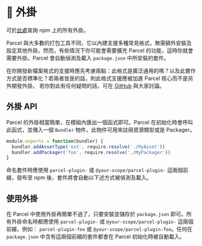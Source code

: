 # 🔌 外掛

可於[此處](https://www.npmjs.com/search?q=keywords:parcel-plugin)查詢 npm 上的所有外掛。

Parcel 與大多數的打包工具不同，它以內建支援多種常見格式，無需額外安裝及設定其他外掛。然而，有些情況下你可能會需要擴充 Parcel 的功能，這時你就會需要外掛。Parcel 會自動偵測及載入 `package.json` 中所安裝的套件。

在你開發新檔案格式的支援時應先考慮兩點：此格式是廣泛通用的嗎？以及此實作方式是否標準化？若兩者皆是的話，則此格式支援應被加進 Parcel 核心而不是另外開發外掛。
若你對此有任何疑問的話，可在 [GitHub](https://github.com/parcel-bundler/parcel/issues) 與大家討論。

## 外掛 API

Parcel 的外掛相當簡單，在模組內匯出一個函式即可。Parcel 在初始化時會呼叫此函式，並傳入一個 `Bundler` 物件，此物件可用來註冊資源類型或是 Packager。

```javascript
module.exports = function(bundler) {
  bundler.addAssetType('ext', require.resolve('./MyAsset'))
  bundler.addPackager('foo', require.resolve('./MyPackager'))
}
```

命名套件時應使用 `parcel-plugin-` 或 `@your-scope/parcel-plugin-` 這兩個前綴，發布至 npm 後，套件將會自動以下述方式被偵測及載入。

## 使用外掛

在 Parcel 中使用外掛再簡單不過了，只要安裝並儲存於 `package.json` 即可。所有外掛命名時都應使用 `parcel-plugin-` 或 `@your-scope/parcel-plugin-` 這兩個前綴，例如： `parcel-plugin-foo` 或 `@your-scope/parcel-plugin-foo`。任何在 `package.json` 中含有這兩個前綴的套件都會在 Parcel 初始化時被自動載入。

